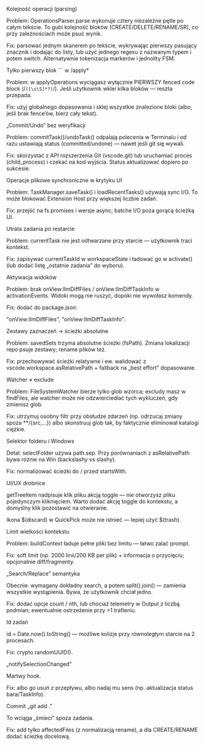 Kolejność operacji (parsing)

Problem: OperationsParser.parse wykonuje cztery niezależne pętle po całym tekście. To gubi kolejność bloków (CREATE/DELETE/RENAME/SR), co przy zależnościach może psuć wynik.

Fix: parsować jednym skanerem po tekście, wykrywając pierwszy pasujący znacznik i dodając do listy, lub użyć jednego regexu z nazwanym typem i potem switch. Alternatywnie tokenizacja markerów i jednolity FSM.

Tylko pierwszy blok ``` w /apply*

Problem: w applyOperations wyciągasz wyłącznie PIERWSZY fenced code block (/```([\s\S]*?)```/). Jeśli użytkownik wklei kilka bloków — reszta przepada.

Fix: użyj globalnego dopasowania i sklej wszystkie znalezione bloki (albo, jeśli brak fence’ów, bierz cały tekst).

„Commit/Undo” bez weryfikacji

Problem: commitTask()/undoTask() odpalają polecenia w Terminalu i od razu ustawiają status (committed/undone) — nawet jeśli git się wywali.

Fix: skorzystać z API rozszerzenia Git (vscode.git) lub uruchamiać proces (child_process) i czekać na kod wyjścia. Status aktualizować dopiero po sukcesie.

Operacje plikowe synchroniczne w krytyku UI

Problem: TaskManager.saveTask() i loadRecentTasks() używają sync I/O. To może blokować Extension Host przy większej liczbie zadań.

Fix: przejść na fs.promises i wersje async; batche I/O poza gorącą ścieżką UI.

Utrata zadania po restarcie

Problem: currentTask nie jest odtwarzane przy starcie — użytkownik traci kontekst.

Fix: zapisywać currentTaskId w workspaceState i ładować go w activate() (lub dodać listę „ostatnie zadania” do wyboru).

Aktywacja widoków

Problem: brak onView:llmDiffFiles / onView:llmDiffTaskInfo w activationEvents. Widoki mogą nie ruszyć, dopóki nie wywołasz komendy.

Fix: dodać do package.json:

"onView:llmDiffFiles", "onView:llmDiffTaskInfo".

Zestawy zaznaczeń → ścieżki absolutne

Problem: savedSets trzyma absolutne ścieżki (fsPath). Zmiana lokalizacji repo psuje zestawy; rename plików też.

Fix: przechowywać ścieżki relatywne i ew. walidować z vscode.workspace.asRelativePath + fallback na „best effort” dopasowanie.

Watcher ≠ exclude

Problem: FileSystemWatcher bierze tylko glob wzorca; excludy masz w findFiles, ale watcher może nie odzwierciedlać tych wykluczeń, gdy zmienisz glob.

Fix: utrzymuj osobny filtr przy obsłudze zdarzeń (np. odrzucaj zmiany spoza **/{src,...}) albo skonstruuj glob tak, by faktycznie eliminował katalogi ciężkie.

Selektor folderu i Windows

Detal: selectFolder używa path.sep. Przy porównaniach z asRelativePath bywa różnie na Win (backslashy vs slashy).

Fix: normalizować ścieżki do / przed startsWith.

UI/UX drobnice

getTreeItem nadpisuje klik pliku akcją toggle — nie otworzysz pliku pojedynczym kliknięciem. Warto dodać akcję toggle do kontekstu, a domyślny klik pozostawić na otwieranie.

Ikona $(discard) w QuickPick może nie istnieć — lepiej użyć $(trash).

Limit wielkości kontekstu

Problem: buildContext ładuje pełne pliki bez limitu — łatwo zalać prompt.

Fix: soft limit (np. 2000 linii/200 KB per plik) + informacja o przycięciu; opcjonalnie diff/fragmenty.

„Search/Replace” semantyka

Obecnie: wymagany dokładny search, a potem split().join() — zamienia wszystkie wystąpienia. Bywa, że użytkownik chciał jedno.

Fix: dodać opcje count / nth, lub chociaż telemetry w Output z liczbą podmian; ewentualnie ostrzeżenie przy >1 trafieniu.

Id zadań

id = Date.now().toString() — możliwe kolizje przy równoległym starcie na 2 procesach.

Fix: crypto.randomUUID().

„notifySelectionChanged”

Martwy hook.

Fix: albo go usuń z przepływu, albo nadaj mu sens (np. aktualizacja status bara/TaskInfo).

Commit „git add .”

To wciąga „śmieci” spoza zadania.

Fix: add tylko affectedFiles (z normalizacją rename), a dla CREATE/RENAME dodać ścieżkę docelową.